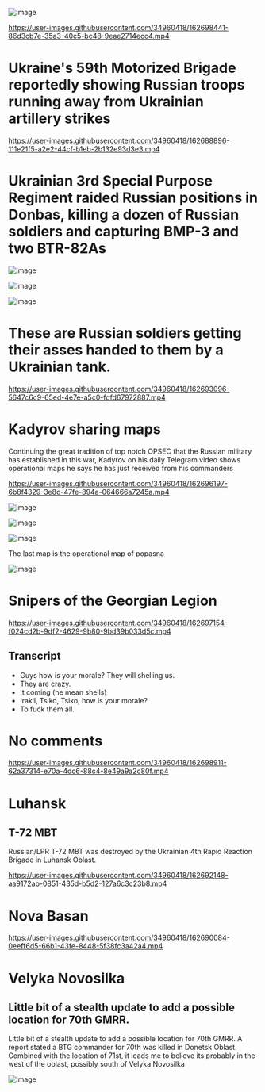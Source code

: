 ![image](https://user-images.githubusercontent.com/34960418/162699184-8a969a7d-f173-4ee1-a163-988997798aee.png)


https://user-images.githubusercontent.com/34960418/162698441-86d3cb7e-35a3-40c5-bc48-9eae2714ecc4.mp4


# Ukraine's 59th Motorized Brigade reportedly showing Russian troops running away from Ukrainian artillery strikes

https://user-images.githubusercontent.com/34960418/162688896-111e21f5-a2e2-44cf-b1eb-2b132e93d3e3.mp4


# Ukrainian 3rd Special Purpose Regiment raided Russian positions in Donbas, killing a dozen of Russian soldiers and capturing BMP-3 and two BTR-82As

![image](https://user-images.githubusercontent.com/34960418/162689091-686d6e90-5c45-4a58-8752-58c4e481ac85.png)

![image](https://user-images.githubusercontent.com/34960418/162689100-7c686575-5bb5-4bd2-ba3e-447e661bddf7.png)

![image](https://user-images.githubusercontent.com/34960418/162689113-69066565-1919-44af-9d14-421312efe948.png)


# These are Russian soldiers getting their asses handed to them by a Ukrainian tank.

https://user-images.githubusercontent.com/34960418/162693096-5647c6c9-65ed-4e7e-a5c0-fdfd67972887.mp4


# Kadyrov sharing maps

Continuing the great tradition of top notch OPSEC that the Russian military has established in this war, Kadyrov on his daily Telegram video shows operational maps he says he has just received from his commanders

https://user-images.githubusercontent.com/34960418/162696197-6b8f4329-3e8d-47fe-894a-064666a7245a.mp4

![image](https://user-images.githubusercontent.com/34960418/162696283-ad3feee7-aa5a-45c0-a76f-04fca28d6cc0.png)

![image](https://user-images.githubusercontent.com/34960418/162696305-bd4185f1-5877-4dd7-a1a7-d74a15dbaf07.png)

![image](https://user-images.githubusercontent.com/34960418/162696320-e8df1a99-ebe5-41e5-8c5f-cfbd5fc26a18.png)

The last map is the operational map of popasna

![image](https://user-images.githubusercontent.com/34960418/162696441-917ced95-4a2b-477f-a952-3731fa0a652e.png)


# Snipers of the Georgian Legion

https://user-images.githubusercontent.com/34960418/162697154-f024cd2b-9df2-4629-9b80-9bd39b033d5c.mp4

## Transcript 

- Guys how is your morale? They will shelling us.
- They are crazy.
- It coming (he mean shells)
- Irakli, Tsiko, Tsiko, how is your morale?
- To fuck them all.

# No comments

https://user-images.githubusercontent.com/34960418/162698911-62a37314-e70a-4dc6-88c4-8e49a9a2c80f.mp4






# Luhansk 

## T-72 MBT

Russian/LPR T-72 MBT was destroyed by the Ukrainian 4th Rapid Reaction Brigade in Luhansk Oblast.

https://user-images.githubusercontent.com/34960418/162692148-aa9172ab-0851-435d-b5d2-127a6c3c23b8.mp4


# Nova Basan

https://user-images.githubusercontent.com/34960418/162690084-0eeff6d5-66b1-43fe-8448-5f38fc3a42a4.mp4


# Velyka Novosilka

## Little bit of a stealth update to add a possible location for 70th GMRR.

Little bit of a stealth update to add a possible location for 70th GMRR. A report stated a BTG commander for 70th was killed in Donetsk Oblast. Combined with the location of 71st, it leads me to believe its probably in the west of the oblast, possibly south of Velyka Novosilka

![image](https://user-images.githubusercontent.com/34960418/162691911-ec2136e6-5362-4c0c-abc5-3b59ae9ecce2.png)
